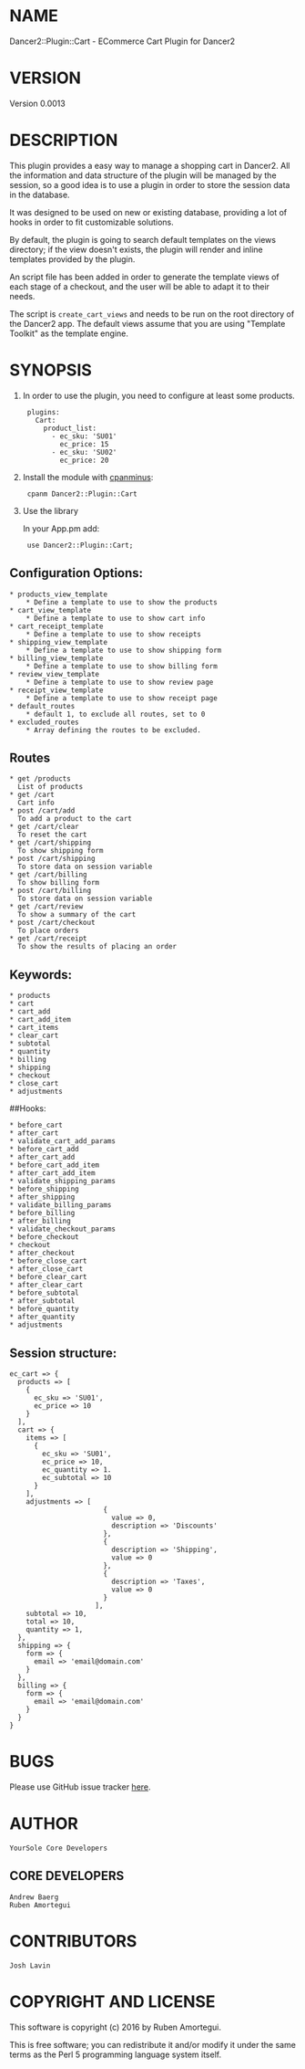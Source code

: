 # NAME

Dancer2::Plugin::Cart - ECommerce Cart Plugin for Dancer2

# VERSION

Version 0.0013

# DESCRIPTION

This plugin provides a easy way to manage a shopping cart in Dancer2.
All the information and data structure of the plugin will be managed by
the session, so a good idea is to use a plugin in order to store the
session data in the database.

It was designed to be used on new or existing database, providing a lot
of hooks in order to fit customizable solutions.

By default, the plugin is going to search default templates on the views
directory; if the view doesn't exists, the plugin will render and inline
templates provided by the plugin.

An script file has been added in order to generate the template views
of each stage of a checkout, and the user will be able to adapt it to
their needs.

The script is `create_cart_views` and needs to be run on the root
directory of the Dancer2 app. The default views assume that you are
using "Template Toolkit" as the template engine.


# SYNOPSIS

1. In order to use the plugin, you need to configure at least some products.

        plugins:
          Cart:
            product_list:
              - ec_sku: 'SU01'
                ec_price: 15
              - ec_sku: 'SU02'
                ec_price: 20

2. Install the module with [cpanminus](https://cpanmin.us/):

        cpanm Dancer2::Plugin::Cart

3. Use the library

    In your App.pm add:

        use Dancer2::Plugin::Cart;


## Configuration Options:

    * products_view_template
        * Define a template to use to show the products 
    * cart_view_template
        * Define a template to use to show cart info 
    * cart_receipt_template
        * Define a template to use to show receipts 
    * shipping_view_template
        * Define a template to use to show shipping form 
    * billing_view_template
        * Define a template to use to show billing form 
    * review_view_template
        * Define a template to use to show review page 
    * receipt_view_template
        * Define a template to use to show receipt page 
    * default_routes
        * default 1, to exclude all routes, set to 0
    * excluded_routes
        * Array defining the routes to be excluded.
## Routes
    * get /products
      List of products
    * get /cart
      Cart info
    * post /cart/add
      To add a product to the cart
    * get /cart/clear
      To reset the cart
    * get /cart/shipping
      To show shipping form
    * post /cart/shipping
      To store data on session variable
    * get /cart/billing
      To show billing form
    * post /cart/billing
      To store data on session variable
    * get /cart/review
      To show a summary of the cart
    * post /cart/checkout
      To place orders
    * get /cart/receipt
      To show the results of placing an order
      
## Keywords:

    * products
    * cart
    * cart_add
    * cart_add_item
    * cart_items
    * clear_cart
    * subtotal
    * quantity
    * billing
    * shipping
    * checkout
    * close_cart
    * adjustments

##Hooks:

    * before_cart
    * after_cart
    * validate_cart_add_params
    * before_cart_add
    * after_cart_add
    * before_cart_add_item
    * after_cart_add_item
    * validate_shipping_params
    * before_shipping
    * after_shipping
    * validate_billing_params
    * before_billing
    * after_billing
    * validate_checkout_params
    * before_checkout
    * checkout
    * after_checkout
    * before_close_cart
    * after_close_cart
    * before_clear_cart
    * after_clear_cart
    * before_subtotal
    * after_subtotal
    * before_quantity
    * after_quantity
    * adjustments


## Session structure:
```
ec_cart => {
  products => [
    {
      ec_sku => 'SU01',
      ec_price => 10
    }
  ],
  cart => {
    items => [
      {
        ec_sku => 'SU01',
        ec_price => 10,
        ec_quantity => 1.
        ec_subtotal => 10
      }
    ],
    adjustments => [
                       {
                         value => 0,
                         description => 'Discounts'
                       },
                       {
                         description => 'Shipping',
                         value => 0
                       },
                       {
                         description => 'Taxes',
                         value => 0
                       }
                     ],
    subtotal => 10,
    total => 10,
    quantity => 1,
  },
  shipping => {
    form => {
      email => 'email@domain.com'
    }
  },
  billing => {
    form => {
      email => 'email@domain.com'
    }
  }
}
```

# BUGS
Please use GitHub issue tracker
[here](https://github.com/YourSole/Cart/issues).

# AUTHOR

    YourSole Core Developers
##  CORE DEVELOPERS

    Andrew Baerg
    Ruben Amortegui

# CONTRIBUTORS

    Josh Lavin

# COPYRIGHT AND LICENSE

This software is copyright (c) 2016 by Ruben Amortegui.

This is free software; you can redistribute it and/or modify it under the same terms as the Perl 5 programming language system itself.
